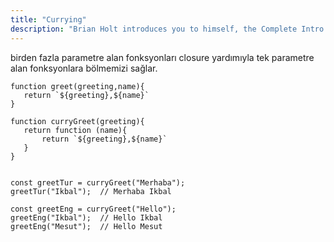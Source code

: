 ```yaml
---
title: "Currying"
description: "Brian Holt introduces you to himself, the Complete Intro to React version 6, and what you can expect to learn"
---
```


birden fazla parametre alan fonksyonları closure yardımıyla tek parametre alan fonksyonlara bölmemizi sağlar.

```
function greet(greeting,name){
   return `${greeting},${name}`
}

function curryGreet(greeting){
   return function (name){
       return `${greeting},${name}`
   }
}


const greetTur = curryGreet("Merhaba");
greetTur("Ikbal");  // Merhaba Ikbal

const greetEng = curryGreet("Hello");
greetEng("Ikbal");  // Hello Ikbal
greetEng("Mesut");  // Hello Mesut

```
